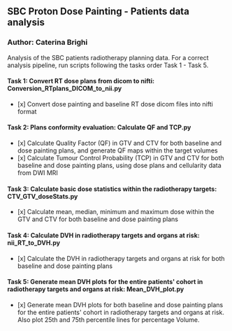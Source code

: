 ## SBC Proton Dose Painting - Patients data analysis

### Author: Caterina Brighi

Analysis of the SBC patients radiotherapy planning data.
For a correct analysis pipeline, run scripts following the tasks order Task 1 - Task 5. 

#### Task 1: Convert RT dose plans from dicom to nifti: Conversion_RTplans_DICOM_to_nii.py

*    [x]  Convert dose painting and baseline RT dose dicom files into nifti format
         
#### Task 2: Plans conformity evaluation: Calculate QF and TCP.py

*    [x]  Calculate Quality Factor (QF) in GTV and CTV for both baseline and dose painting plans, and generate QF maps within the target volumes
*    [x]  Calculate Tumour Control Probability (TCP) in GTV and CTV for both baseline and dose painting plans, using dose plans and cellularity data from DWI MRI 

#### Task 3: Calculate basic dose statistics within the radiotherapy targets: CTV_GTV_doseStats.py

*    [x]  Calculate mean, median, minimum and maximum dose within the GTV and CTV for both baseline and dose painting plans

#### Task 4: Calculate DVH in radiotherapy targets and organs at risk: nii_RT_to_DVH.py

*    [x]  Calculate the DVH in radiotherapy targets and organs at risk for both baseline and dose painting plans

#### Task 5: Generate mean DVH plots for the entire patients' cohort in radiotherapy targets and organs at risk: Mean_DVH_plot.py

*    [x]  Generate mean DVH plots for both baseline and dose painting plans for the entire patients' cohort in radiotherapy targets and organs at risk. Also plot 25th and 75th percentile lines for percentage Volume. 
